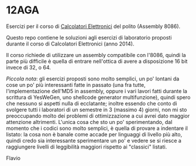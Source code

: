 12AGA
=====

Esercizi per il  corso di [Calcolatori Elettronici](https://didattica.polito.it/pls/portal30/sviluppo.guide.visualizza?p_cod_ins=12AGAOA&p_a_acc=2014) del polito (Assembly 8086).

Questo repo contiene le soluzioni agli esercizi di laboratorio proposti durante il corso di Calcolatori Elettronici (anno 2014).

Il corso richiede di utilizzare un assembly compatibile con l'8086, quindi la parte più difficile è quella di entrare nell'ottica di avere a disposizione 16 bit invece di 32, o 64.

*Piccola nota*: gli esercizi proposti sono molto semplici, un po' lontani da cose un po' più interessanti fatte in passato (una fra tutte, l'implementazione dell'MD5 in assembly, oppure i vari lavori fatti durante la scrittura di YesWeGen, uno shellcode generator multifunzione), quindi spero che nessuno si aspetti nulla di ecclatante; inoltre essendo che conto di svolgere tutti i laboratori di un semestre in 3 (massimo 4) giorni, non mi sto preoccupando molto dei problemi di ottimizzazione a cui avrei dato maggior attenzione altrimenti. L'unica cosa che sto un po' sperimentando, dal momento che i codici sono molto semplici, è quella di provare a indentare il listato: la cosa non è banale come accade per linguaggi di livello più alto, quindi credo sia interessante sperimentare un po' e vedere se si riesce a raggiungere livelli di leggibilità maggiori rispetto ai "classici" listati. 

Flavio
